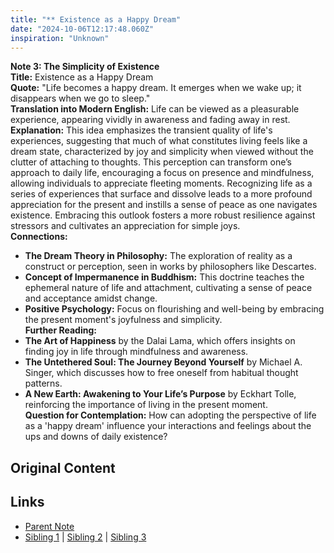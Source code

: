 ```yaml
---
title: "** Existence as a Happy Dream"
date: "2024-10-06T12:17:48.060Z"
inspiration: "Unknown"
---
```


  
**Note 3: The Simplicity of Existence**  
**Title:** Existence as a Happy Dream  
**Quote:** "Life becomes a happy dream. It emerges when we wake up; it disappears when we go to sleep."  
**Translation into Modern English:** Life can be viewed as a pleasurable experience, appearing vividly in awareness and fading away in rest.  
**Explanation:** This idea emphasizes the transient quality of life's experiences, suggesting that much of what constitutes living feels like a dream state, characterized by joy and simplicity when viewed without the clutter of attaching to thoughts. This perception can transform one’s approach to daily life, encouraging a focus on presence and mindfulness, allowing individuals to appreciate fleeting moments. Recognizing life as a series of experiences that surface and dissolve leads to a more profound appreciation for the present and instills a sense of peace as one navigates existence. Embracing this outlook fosters a more robust resilience against stressors and cultivates an appreciation for simple joys.  
**Connections:**  
- **The Dream Theory in Philosophy:** The exploration of reality as a construct or perception, seen in works by philosophers like Descartes.  
- **Concept of Impermanence in Buddhism:** This doctrine teaches the ephemeral nature of life and attachment, cultivating a sense of peace and acceptance amidst change.  
- **Positive Psychology:** Focus on flourishing and well-being by embracing the present moment's joyfulness and simplicity.  
**Further Reading:**  
- **The Art of Happiness** by the Dalai Lama, which offers insights on finding joy in life through mindfulness and awareness.  
- **The Untethered Soul: The Journey Beyond Yourself** by Michael A. Singer, which discusses how to free oneself from habitual thought patterns.  
- **A New Earth: Awakening to Your Life’s Purpose** by Eckhart Tolle, reinforcing the importance of living in the present moment.  
**Question for Contemplation:** How can adopting the perspective of life as a 'happy dream' influence your interactions and feelings about the ups and downs of daily existence?  


## Original Content



## Links

- [Parent Note](/parent-note.md)
- [Sibling 1](/zettel1.md) | [Sibling 2](/zettel2.md) | [Sibling 3](/zettel3.md)
